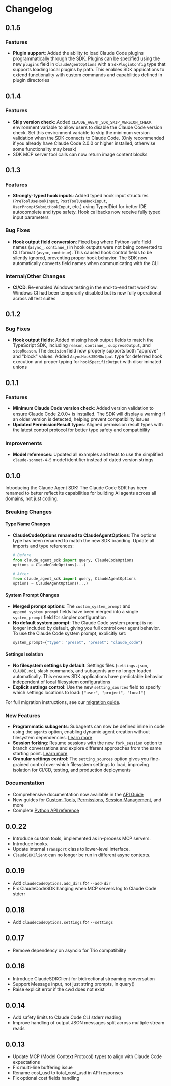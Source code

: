 # Changelog

## 0.1.5

### Features

- **Plugin support**: Added the ability to load Claude Code plugins programmatically through the SDK. Plugins can be specified using the new `plugins` field in `ClaudeAgentOptions` with a `SdkPluginConfig` type that supports loading local plugins by path. This enables SDK applications to extend functionality with custom commands and capabilities defined in plugin directories

## 0.1.4

### Features

- **Skip version check**: Added `CLAUDE_AGENT_SDK_SKIP_VERSION_CHECK` environment variable to allow users to disable the Claude Code version check. Set this environment variable to skip the minimum version validation when the SDK connects to Claude Code. (Only recommended if you already have Claude Code 2.0.0 or higher installed, otherwise some functionality may break)
- SDK MCP server tool calls can now return image content blocks

## 0.1.3

### Features

- **Strongly-typed hook inputs**: Added typed hook input structures (`PreToolUseHookInput`, `PostToolUseHookInput`, `UserPromptSubmitHookInput`, etc.) using TypedDict for better IDE autocomplete and type safety. Hook callbacks now receive fully typed input parameters

### Bug Fixes

- **Hook output field conversion**: Fixed bug where Python-safe field names (`async_`, `continue_`) in hook outputs were not being converted to CLI format (`async`, `continue`). This caused hook control fields to be silently ignored, preventing proper hook behavior. The SDK now automatically converts field names when communicating with the CLI

### Internal/Other Changes

- **CI/CD**: Re-enabled Windows testing in the end-to-end test workflow. Windows CI had been temporarily disabled but is now fully operational across all test suites

## 0.1.2

### Bug Fixes

- **Hook output fields**: Added missing hook output fields to match the TypeScript SDK, including `reason`, `continue_`, `suppressOutput`, and `stopReason`. The `decision` field now properly supports both "approve" and "block" values. Added `AsyncHookJSONOutput` type for deferred hook execution and proper typing for `hookSpecificOutput` with discriminated unions

## 0.1.1

### Features

- **Minimum Claude Code version check**: Added version validation to ensure Claude Code 2.0.0+ is installed. The SDK will display a warning if an older version is detected, helping prevent compatibility issues
- **Updated PermissionResult types**: Aligned permission result types with the latest control protocol for better type safety and compatibility

### Improvements

- **Model references**: Updated all examples and tests to use the simplified `claude-sonnet-4-5` model identifier instead of dated version strings

## 0.1.0

Introducing the Claude Agent SDK! The Claude Code SDK has been renamed to better reflect its capabilities for building AI agents across all domains, not just coding.

### Breaking Changes

#### Type Name Changes

- **ClaudeCodeOptions renamed to ClaudeAgentOptions**: The options type has been renamed to match the new SDK branding. Update all imports and type references:

  ```python
  # Before
  from claude_agent_sdk import query, ClaudeCodeOptions
  options = ClaudeCodeOptions(...)

  # After
  from claude_agent_sdk import query, ClaudeAgentOptions
  options = ClaudeAgentOptions(...)
  ```

#### System Prompt Changes

- **Merged prompt options**: The `custom_system_prompt` and `append_system_prompt` fields have been merged into a single `system_prompt` field for simpler configuration
- **No default system prompt**: The Claude Code system prompt is no longer included by default, giving you full control over agent behavior. To use the Claude Code system prompt, explicitly set:
  ```python
  system_prompt={"type": "preset", "preset": "claude_code"}
  ```

#### Settings Isolation

- **No filesystem settings by default**: Settings files (`settings.json`, `CLAUDE.md`), slash commands, and subagents are no longer loaded automatically. This ensures SDK applications have predictable behavior independent of local filesystem configurations
- **Explicit settings control**: Use the new `setting_sources` field to specify which settings locations to load: `["user", "project", "local"]`

For full migration instructions, see our [migration guide](https://docs.claude.com/en/docs/claude-code/sdk/migration-guide).

### New Features

- **Programmatic subagents**: Subagents can now be defined inline in code using the `agents` option, enabling dynamic agent creation without filesystem dependencies. [Learn more](https://docs.claude.com/en/api/agent-sdk/subagents)
- **Session forking**: Resume sessions with the new `fork_session` option to branch conversations and explore different approaches from the same starting point. [Learn more](https://docs.claude.com/en/api/agent-sdk/sessions)
- **Granular settings control**: The `setting_sources` option gives you fine-grained control over which filesystem settings to load, improving isolation for CI/CD, testing, and production deployments

### Documentation

- Comprehensive documentation now available in the [API Guide](https://docs.claude.com/en/api/agent-sdk/overview)
- New guides for [Custom Tools](https://docs.claude.com/en/api/agent-sdk/custom-tools), [Permissions](https://docs.claude.com/en/api/agent-sdk/permissions), [Session Management](https://docs.claude.com/en/api/agent-sdk/sessions), and more
- Complete [Python API reference](https://docs.claude.com/en/api/agent-sdk/python)

## 0.0.22

- Introduce custom tools, implemented as in-process MCP servers.
- Introduce hooks.
- Update internal `Transport` class to lower-level interface.
- `ClaudeSDKClient` can no longer be run in different async contexts.

## 0.0.19

- Add `ClaudeCodeOptions.add_dirs` for `--add-dir`
- Fix ClaudeCodeSDK hanging when MCP servers log to Claude Code stderr

## 0.0.18

- Add `ClaudeCodeOptions.settings` for `--settings`

## 0.0.17

- Remove dependency on asyncio for Trio compatibility

## 0.0.16

- Introduce ClaudeSDKClient for bidirectional streaming conversation
- Support Message input, not just string prompts, in query()
- Raise explicit error if the cwd does not exist

## 0.0.14

- Add safety limits to Claude Code CLI stderr reading
- Improve handling of output JSON messages split across multiple stream reads

## 0.0.13

- Update MCP (Model Context Protocol) types to align with Claude Code expectations
- Fix multi-line buffering issue
- Rename cost_usd to total_cost_usd in API responses
- Fix optional cost fields handling

